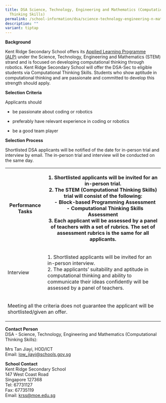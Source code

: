 ```yaml
---
title: DSA Science, Technology, Engineering and Mathematics (Computational
  Thinking Skills)
permalink: /school-information/dsa/science-technology-engineering-n-mathematics-computational-thinking-skills/
description: ""
variant: tiptap
---
```

<p><strong>Background</strong>
</p>
<p>Kent Ridge Secondary School offers its&nbsp;<a href="/programmes/distinctive-programmes/applied-learning-programme/" rel="noopener noreferrer nofollow" target="_blank">Applied Learning Programme (ALP)</a>&nbsp;under
the Science, Technology, Engineering and Mathematics (STEM) strand and
is focused on developing computational thinking through robotics. Kent
Ridge Secondary School will offer the DSA-Sec to eligible students via
Computational Thinking Skills. Students who show aptitude in computational
thinking and are passionate and committed to develop this strength should
apply.</p>
<p><strong>Selection Criteria</strong>
</p>
<p>Applicants should</p>
<ul data-tight="true" class="tight">
<li>
<p>be passionate about coding or robotics</p>
</li>
<li>
<p>preferably have relevant experience in coding or robotics</p>
</li>
<li>
<p>be a good team player</p>
</li>
</ul>
<p><strong>Selection Process</strong>
</p>
<p>Shortlisted DSA applicants will be notified of the date for in-person
trial and interview by email. The in-person trial and interview will be
conducted on the same day.</p>
<p></p>
<table style="minWidth: 50px">
<colgroup>
<col>
<col>
</colgroup>
<tbody>
<tr>
<th rowspan="1" colspan="1">
<p>Performance Tasks</p>
</th>
<th rowspan="1" colspan="1">
<p>1. Shortlisted applicants will be invited for an in-person trial.
<br>2. The STEM (Computational Thinking Skills) trial will consist of the
following:
<br>&nbsp;&nbsp;&nbsp;- Block-based Programming Assessment
<br>&nbsp;&nbsp;&nbsp;- Computational Thinking Skills Assessment
<br>3. Each applicant will be assessed by a panel of teachers with a set of
rubrics. The set of assessment rubrics is the same for all applicants.</p>
</th>
</tr>
<tr>
<td rowspan="1" colspan="1">
<p>Interview</p>
</td>
<td rowspan="1" colspan="1">
<p>1. Shortlisted applicants will be invited for an in-person interview.
<br>2. The applicants’ suitability and aptitude in computational thinking
and ability to communicate their ideas confidently will be assessed by
a panel of teachers.</p>
</td>
</tr>
<tr>
<td rowspan="1" colspan="2">
<p>Meeting all the criteria does not guarantee the applicant will be shortlisted/given
an offer.</p>
</td>
</tr>
</tbody>
</table>
<p><strong>Contact Person</strong>
<br>DSA - Science, Technology, Engineering and Mathematics (Computational
Thinking Skills):</p>
<p>Mrs Tan Jiayi, HOD/ICT
<br>Email: <a href="mailto:low_jiayi@schools.gov.sg" rel="noopener noreferrer nofollow" target="_blank">low_jiayi@schools.gov.sg</a>
</p>
<p><strong>School Contact</strong>
<br>Kent Ridge Secondary School
<br>147 West Coast Road
<br>Singapore 127368
<br>Tel: 67731127
<br>Fax: 67735119
<br>Email: <a href="mailto:krss@moe.edu.sg" rel="noopener noreferrer nofollow" target="_blank">krss@moe.edu.sg</a>
</p>